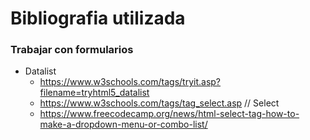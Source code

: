 # Bibliografia utilizada

### Trabajar con formularios

- Datalist
  - https://www.w3schools.com/tags/tryit.asp?filename=tryhtml5_datalist
  - https://www.w3schools.com/tags/tag_select.asp // Select
  - https://www.freecodecamp.org/news/html-select-tag-how-to-make-a-dropdown-menu-or-combo-list/
